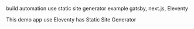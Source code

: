 build automation
use static site generator example gatsby, next.js, Eleventy

This demo app use Eleventy has Static Site Generator